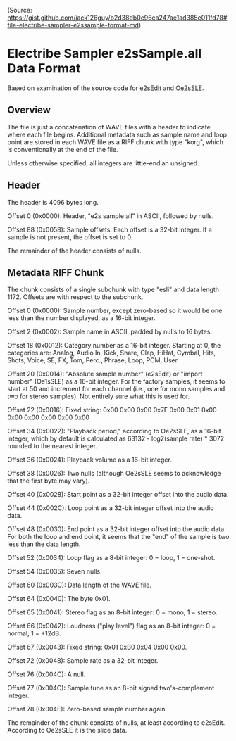 (Source: https://gist.github.com/jack126guy/b2d38db0c96ca247ae1ad385e011fd78#file-electribe-sampler-e2ssample-format-md)

# Electribe Sampler e2sSample.all Data Format

Based on examination of the source code for [e2sEdit](http://flosaic.com/e2sEdit/) and [Oe2sSLE](https://github.com/JonathanTaquet/Oe2sSLE).

## Overview

The file is just a concatenation of WAVE files with a header to indicate where each file begins. Additional metadata such as sample name and loop point are stored in each WAVE file as a RIFF chunk with type "korg", which is conventionally at the end of the file.

Unless otherwise specified, all integers are little-endian unsigned.

## Header

The header is 4096 bytes long.

Offset 0 (0x0000): Header, "e2s sample all" in ASCII, followed by nulls.

Offset 88 (0x0058): Sample offsets. Each offset is a 32-bit integer. If a sample is not present, the offset is set to 0.

The remainder of the header consists of nulls.

## Metadata RIFF Chunk

The chunk consists of a single subchunk with type "esli" and data length 1172. Offsets are with respect to the subchunk.

Offset 0 (0x0000): Sample number, except zero-based so it would be one less than the number displayed, as a 16-bit integer.

Offset 2 (0x0002): Sample name in ASCII, padded by nulls to 16 bytes.

Offset 18 (0x0012): Category number as a 16-bit integer. Starting at 0, the categories are: Analog, Audio In, Kick, Snare, Clap, HiHat, Cymbal, Hits, Shots, Voice, SE, FX, Tom, Perc., Phrase, Loop, PCM, User.

Offset 20 (0x0014): "Absolute sample number" (e2sEdit) or "import number" (Oe1sSLE) as a 16-bit integer. For the factory samples, it seems to start at 50 and increment for each channel (i.e., one for mono samples and two for stereo samples). Not entirely sure what this is used for.

Offset 22 (0x0016): Fixed string: 0x00 0x00 0x00 0x7F 0x00 0x01 0x00 0x00 0x00 0x00 0x00 0x00

Offset 34 (0x0022): "Playback period," according to Oe2sSLE, as a 16-bit integer, which by default is calculated as 63132 - log2(sample rate) * 3072 rounded to the nearest integer.

Offset 36 (0x0024): Playback volume as a 16-bit integer.

Offset 38 (0x0026): Two nulls (although Oe2sSLE seems to acknowledge that the first byte may vary).

Offset 40 (0x0028): Start point as a 32-bit integer offset into the audio data.

Offset 44 (0x002C): Loop point as a 32-bit integer offset into the audio data.

Offset 48 (0x0030): End point as a 32-bit integer offset into the audio data. For both the loop and end point, it seems that the "end" of the sample is two less than the data length.

Offset 52 (0x0034): Loop flag as a 8-bit integer: 0 = loop, 1 = one-shot.

Offset 54 (0x0035): Seven nulls.

Offset 60 (0x003C): Data length of the WAVE file.

Offset 64 (0x0040): The byte 0x01.

Offset 65 (0x0041): Stereo flag as an 8-bit integer: 0 = mono, 1 = stereo.

Offset 66 (0x0042): Loudness ("play level") flag as an 8-bit integer: 0 = normal, 1 = +12dB.

Offset 67 (0x0043): Fixed string: 0x01 0xB0 0x04 0x00 0x00.

Offset 72 (0x0048): Sample rate as a 32-bit integer.

Offset 76 (0x004C): A null.

Offset 77 (0x004C): Sample tune as an 8-bit signed two's-complement integer.

Offset 78 (0x004E): Zero-based sample number again.

The remainder of the chunk consists of nulls, at least according to e2sEdit. According to Oe2sSLE it is the slice data.
